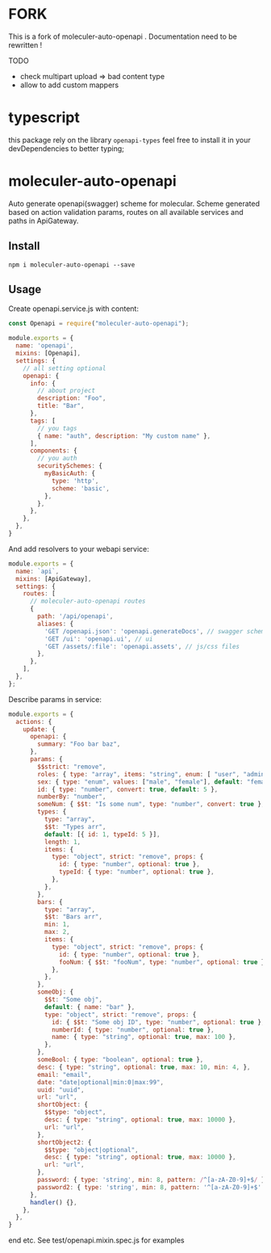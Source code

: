 # FORK

This is a fork of moleculer-auto-openapi . Documentation need to be rewritten !

TODO

- check multipart upload => bad content type
- allow to add custom mappers

# typescript
this package rely on the library `openapi-types` feel free to install it in your devDependencies to better typing;


# moleculer-auto-openapi
Auto generate openapi(swagger) scheme for molecular.
Scheme generated based on action validation params, routes on all available services and paths in ApiGateway.

## Install
```shell script
npm i moleculer-auto-openapi --save
```

## Usage
Create openapi.service.js with content:
```javascript
const Openapi = require("moleculer-auto-openapi");

module.exports = {
  name: 'openapi',
  mixins: [Openapi],
  settings: {
    // all setting optional
    openapi: {
      info: {
        // about project
        description: "Foo",
        title: "Bar",
      },
      tags: [
        // you tags
        { name: "auth", description: "My custom name" },
      ],
      components: {
        // you auth
        securitySchemes: {
          myBasicAuth: {
            type: 'http',
            scheme: 'basic',
          },
        },
      },
    },
  },
}
```
And add resolvers to your webapi service:
```javascript
module.exports = {
  name: `api`,
  mixins: [ApiGateway],
  settings: {
    routes: [
      // moleculer-auto-openapi routes
      {
        path: '/api/openapi',
        aliases: {
          'GET /openapi.json': 'openapi.generateDocs', // swagger scheme
          'GET /ui': 'openapi.ui', // ui
          'GET /assets/:file': 'openapi.assets', // js/css files
        },
      },
    ],
  },
};
```

Describe params in service:
```javascript
module.exports = {
  actions: {
    update: {
      openapi: {
        summary: "Foo bar baz",
      },
      params: {
        $$strict: "remove",
        roles: { type: "array", items: "string", enum: [ "user", "admin" ] },
        sex: { type: "enum", values: ["male", "female"], default: "female" },
        id: { type: "number", convert: true, default: 5 },
        numberBy: "number",
        someNum: { $$t: "Is some num", type: "number", convert: true },
        types: {
          type: "array",
          $$t: "Types arr",
          default: [{ id: 1, typeId: 5 }],
          length: 1,
          items: {
            type: "object", strict: "remove", props: {
              id: { type: "number", optional: true },
              typeId: { type: "number", optional: true },
            },
          },
        },
        bars: {
          type: "array",
          $$t: "Bars arr",
          min: 1,
          max: 2,
          items: {
            type: "object", strict: "remove", props: {
              id: { type: "number", optional: true },
              fooNum: { $$t: "fooNum", type: "number", optional: true },
            },
          },
        },
        someObj: {
          $$t: "Some obj",
          default: { name: "bar" },
          type: "object", strict: "remove", props: {
            id: { $$t: "Some obj ID", type: "number", optional: true },
            numberId: { type: "number", optional: true },
            name: { type: "string", optional: true, max: 100 },
          },
        },
        someBool: { type: "boolean", optional: true },
        desc: { type: "string", optional: true, max: 10, min: 4, },
        email: "email",
        date: "date|optional|min:0|max:99",
        uuid: "uuid",
        url: "url",
        shortObject: {
          $$type: "object",
          desc: { type: "string", optional: true, max: 10000 },
          url: "url",
        },
        shortObject2: {
          $$type: "object|optional",
          desc: { type: "string", optional: true, max: 10000 },
          url: "url",
        },
        password: { type: 'string', min: 8, pattern: /^[a-zA-Z0-9]+$/ },
        password2: { type: 'string', min: 8, pattern: '^[a-zA-Z0-9]+$' }
      },
      handler() {},
    },
  },
}
```
end etc. See test/openapi.mixin.spec.js for examples
